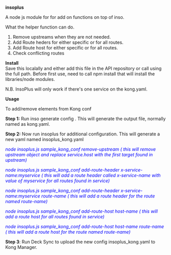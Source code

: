 **insoplus**

A node js module for for add on functions on top of inso.

What the helper function can do.

1. Remove upstreams when they are not needed.
2. Add Route heders for either specific or for all routes.
3. Add Route host for either specific or for all routes. 
4. Check conflicting routes

**Install**  
Save this localally and either add this file in the API repository or call using the full path.
Before first use, need to call npm install that will install the libraries/node modules.

N.B. InsoPlus will only work if there's one service on the kong.yaml.

**Usage**

To add/remove elements from Kong conf

**Step 1:** Run inso generate config . This will generate the output file, normally named as kong.yaml.

**Step 2:** Now run insoplus for additional configuration. This will generate a new yaml named insoplus_kong.yaml

<span style="color:blue">

<i>

node insoplus.js sample_kong_conf remove-upstream ( this will remove upstream object and replace service.host with the first target found in upstream)  

node insoplus.js sample_kong_conf add-route-header x-service-name:myservice ( this will add a route header called x-service-name with value of myservice for all routes found in service)  

node insoplus.js sample_kong_conf add-route-header x-service-name:myservice route-name  ( this will add a route header for the route named route-name)  

node insoplus.js sample_kong_conf add-route-host host-name ( this will add a route host for all routes found in service)  

node insoplus.js sample_kong_conf add-route-host host-name route-name ( this will add a route host for the route named route-name)  

</i>

</span>

**Step 3**: Run Deck Sync to upload the new config insoplus_kong.yaml to Kong Manager.







